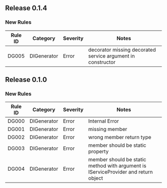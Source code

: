 ﻿## Release 0.1.4

### New Rules

Rule ID | Category | Severity | Notes
--------|----------|----------|-------
DG005 | DIGenerator | Error | decorator missing decorated service argument in constructor


## Release 0.1.0

### New Rules

Rule ID | Category | Severity | Notes
--------|----------|----------|-------
DG000 | DIGenerator | Error | Internal Error
DG001 | DIGenerator | Error | missing member
DG002 | DIGenerator | Error | wrong member return type
DG003 | DIGenerator | Error | member should be static property
DG004 | DIGenerator | Error | member should be static method with argument is IServiceProvider and return object







